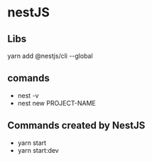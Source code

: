 # nestJS

## Libs

yarn add @nestjs/cli --global

## comands

- nest -v
- nest new PROJECT-NAME

## Commands created by NestJS

- yarn start
- yarn start:dev
